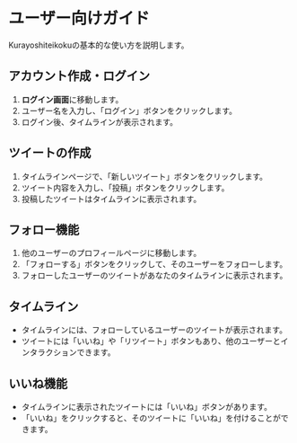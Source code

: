 # ユーザー向けガイド

Kurayoshiteikokuの基本的な使い方を説明します。

## アカウント作成・ログイン

1. **ログイン画面**に移動します。
2. ユーザー名を入力し、「ログイン」ボタンをクリックします。
3. ログイン後、タイムラインが表示されます。

## ツイートの作成

1. タイムラインページで、「新しいツイート」ボタンをクリックします。
2. ツイート内容を入力し、「投稿」ボタンをクリックします。
3. 投稿したツイートはタイムラインに表示されます。

## フォロー機能

1. 他のユーザーのプロフィールページに移動します。
2. 「フォローする」ボタンをクリックして、そのユーザーをフォローします。
3. フォローしたユーザーのツイートがあなたのタイムラインに表示されます。

## タイムライン

- タイムラインには、フォローしているユーザーのツイートが表示されます。
- ツイートには「いいね」や「リツイート」ボタンもあり、他のユーザーとインタラクションできます。

## いいね機能

- タイムラインに表示されたツイートには「いいね」ボタンがあります。
- 「いいね」をクリックすると、そのツイートに「いいね」を付けることができます。
